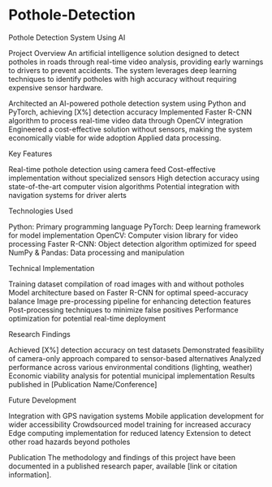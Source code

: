 # Pothole-Detection
 
Pothole Detection System Using AI

Project Overview An artificial intelligence solution designed to detect potholes in roads through real-time video analysis, providing early warnings to drivers to prevent accidents. The system leverages deep learning techniques to identify potholes with high accuracy without requiring expensive sensor hardware.

Architected an AI-powered pothole detection system using Python and PyTorch, achieving [X%] detection accuracy Implemented Faster R-CNN algorithm to process real-time video data through OpenCV integration Engineered a cost-effective solution without sensors, making the system economically viable for wide adoption Applied data processing.

Key Features

Real-time pothole detection using camera feed Cost-effective implementation without specialized sensors High detection accuracy using state-of-the-art computer vision algorithms Potential integration with navigation systems for driver alerts

Technologies Used

Python: Primary programming language PyTorch: Deep learning framework for model implementation OpenCV: Computer vision library for video processing Faster R-CNN: Object detection algorithm optimized for speed NumPy & Pandas: Data processing and manipulation

Technical Implementation

Training dataset compilation of road images with and without potholes Model architecture based on Faster R-CNN for optimal speed-accuracy balance Image pre-processing pipeline for enhancing detection features Post-processing techniques to minimize false positives Performance optimization for potential real-time deployment

Research Findings

Achieved [X%] detection accuracy on test datasets Demonstrated feasibility of camera-only approach compared to sensor-based alternatives Analyzed performance across various environmental conditions (lighting, weather) Economic viability analysis for potential municipal implementation Results published in [Publication Name/Conference]

Future Development

Integration with GPS navigation systems Mobile application development for wider accessibility Crowdsourced model training for increased accuracy Edge computing implementation for reduced latency Extension to detect other road hazards beyond potholes

Publication The methodology and findings of this project have been documented in a published research paper, available [link or citation information].
